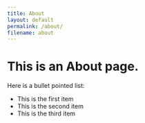 ```yaml
---
title: About
layout: default
permalink: /about/
filename: about
--- 
```


# This is an About page.

Here is a bullet pointed list: 
- This is the first item
- This is the second item
- This is the third item
